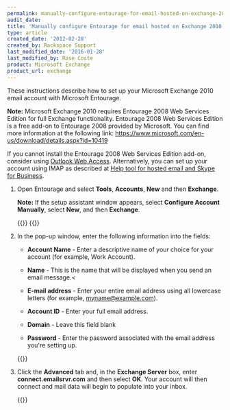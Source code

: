 ```yaml
---
permalink: manually-configure-entourage-for-email-hosted-on-exchange-2010/
audit_date:
title: 'Manually configure Entourage for email hosted on Exchange 2010'
type: article
created_date: '2012-02-28'
created_by: Rackspace Support
last_modified_date: '2016-01-28'
last_modified_by: Rose Coste
product: Microsoft Exchange
product_url: exchange
---
```


These instructions describe how to set up your Microsoft Exchange 2010
email account with Microsoft Entourage.

**Note:** Microsoft Exchange 2010 requires Entourage 2008 Web
Services Edition for full Exchange functionality. Entourage 2008 Web
Services Edition is a free add-on to Entourage 2008 provided by
Microsoft. You can find more information at the following
link: <https://www.microsoft.com/en-us/download/details.aspx?id=10419>

If you cannot install the Entourage 2008 Web
Services Edition add-on, consider using
[Outlook Web Access](/support/how-to/outlook-web-access-owa-for-exchange).
Alternatively, you can set up your account using IMAP as described at
[Help tool for hosted email and Skype for Business](/support/how-to/help-tool-for-hosted-email-and-skype-for-business).

1. Open Entourage and select **Tools**, **Accounts**, **New** and
   then **Exchange**.

   **Note:** If the setup assistant window appears, select **Configure Account
   Manually**, select **New**, and then **Exchange**.

   {{<image src="EAEntourage2008EWSExchange.png" alt="" title="">}}
   {{<image src="EAEntourage2008EWSExchange2.png" alt="" title="">}}

2. In the pop-up window, enter the following information into the
   fields:

   - **Account Name** - Enter a descriptive name of your
     choice for your account (for example, Work Account).

   - **Name** - This is the name that will be displayed
     when you send an email message.<

   - **E-mail address** - Enter your entire email
     address using all lowercase letters (for example,
     myname@example.com).

   - **Account ID** - Enter your full email address.

   - **Domain** - Leave this field blank

   - **Password** - Enter the password associated with
    the email address you're setting up.

   {{<image src="Exchange2010Entourage.png" alt="" title="">}}

3. Click the **Advanced** tab and, in the **Exchange
   Server** box, enter **connect.emailsrvr.com** and then select **OK**.
   Your account will then connect and mail data will begin to populate into
   your inbox.

   {{<image src="Exchange2010Entourage2.png" alt="" title="">}}
